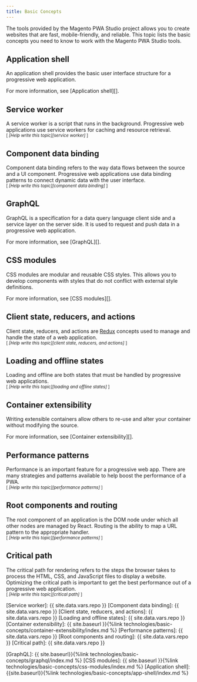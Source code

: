 ```yaml
---
title: Basic Concepts
---
```


The tools provided by the Magento PWA Studio project allows you to create websites that are fast, mobile-friendly, and reliable.
This topic lists the basic concepts you need to know to work with the Magento PWA Studio tools.

## Application shell

An application shell provides the basic user interface structure for a progressive web application.

For more information, see [Application shell][].

## Service worker

A service worker is a script that runs in the background.
Progressive web applications use service workers for caching and resource retrieval.  
<sub>[ _[Help write this topic][service worker]_ ]</sub>

## Component data binding

Component data binding refers to the way data flows between the source and a UI component.
Progressive web applications use data binding patterns to connect dynamic data with the user interface.  
<sub>[ _[Help write this topic][component data binding]_ ]</sub>

## GraphQL

GraphQL is a specification for a data query language client side and a service layer on the server side.
It is used to request and push data in a progressive web application.

For more information, see [GraphQL][].

## CSS modules

CSS modules are modular and reusable CSS styles.
This allows you to develop components with styles that do not conflict with external style definitions.

For more information, see [CSS modules][].

## Client state, reducers, and actions

Client state, reducers, and actions are [Redux][] concepts used to manage and handle the state of a web application.  
<sub>[ _[Help write this topic][client state, reducers, and actions]_ ]</sub>

## Loading and offline states

Loading and offline are both states that must be handled by progressive web applications.  
<sub>[ _[Help write this topic][loading and offline states]_ ]</sub>

## Container extensibility

Writing extensible containers allow others to re-use and alter your container without modifying the source.

For more information, see [Container extensibility][].

## Performance patterns

Performance is an important feature for a progressive web app.
There are many strategies and patterns available to help boost the performance of a PWA.  
<sub>[ _[Help write this topic][performance patterns]_ ]</sub>

## Root components and routing

The root component of an application is the DOM node under which all other nodes are managed by React.
Routing is the ability to map a URL pattern to the appropriate handler.  
<sub>[ _[Help write this topic][performance patterns]_ ]</sub>

## Critical path

The critical path for rendering refers to the steps the browser takes to process the HTML, CSS, and JavaScript files to display a website.
Optimizing the critical path is important to get the best performance out of a progressive web application.  
<sub>[ _[Help write this topic][critical path]_ ]</sub>

[redux]: https://redux.js.org/introduction/core-concepts

[Service worker]: {{ site.data.vars.repo }}
[Component data binding]: {{ site.data.vars.repo }}
[Client state, reducers, and actions]: {{ site.data.vars.repo }}
[Loading and offline states]: {{ site.data.vars.repo }}
[Container extensibility]: {{ site.baseurl }}{%link technologies/basic-concepts/container-extensibility/index.md %}
[Performance patterns]: {{ site.data.vars.repo }}
[Root components and routing]: {{ site.data.vars.repo }}
[Critical path]: {{ site.data.vars.repo }}

[GraphQL]: {{ site.baseurl}}{%link technologies/basic-concepts/graphql/index.md %}
[CSS modules]: {{ site.baseurl }}{%link technologies/basic-concepts/css-modules/index.md %}
[Application shell]: {{site.baseurl}}{%link technologies/basic-concepts/app-shell/index.md %}
